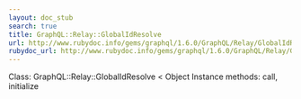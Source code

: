 ```yaml
---
layout: doc_stub
search: true
title: GraphQL::Relay::GlobalIdResolve
url: http://www.rubydoc.info/gems/graphql/1.6.0/GraphQL/Relay/GlobalIdResolve
rubydoc_url: http://www.rubydoc.info/gems/graphql/1.6.0/GraphQL/Relay/GlobalIdResolve
---
```


Class: GraphQL::Relay::GlobalIdResolve < Object
Instance methods:
call, initialize

